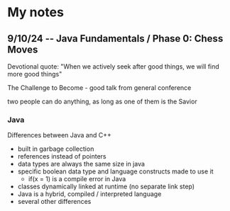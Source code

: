 # My notes

## 9/10/24 -- Java Fundamentals / Phase 0: Chess Moves

Devotional quote: "When we actively seek after good things, we will find more good things"

The Challenge to Become - good talk from general conference

two people can do anything, as long as one of them is the Savior

### Java

Differences between Java and C++
- built in garbage collection
- references instead of pointers
- data types are always the same size in java
- specific boolean data type and language constructs made to use it 
  - if(x = 1) is a compile error in Java
- classes dynamically linked at runtime (no separate link step)
- Java is a hybrid, compiled / interpreted language
- several other differences



